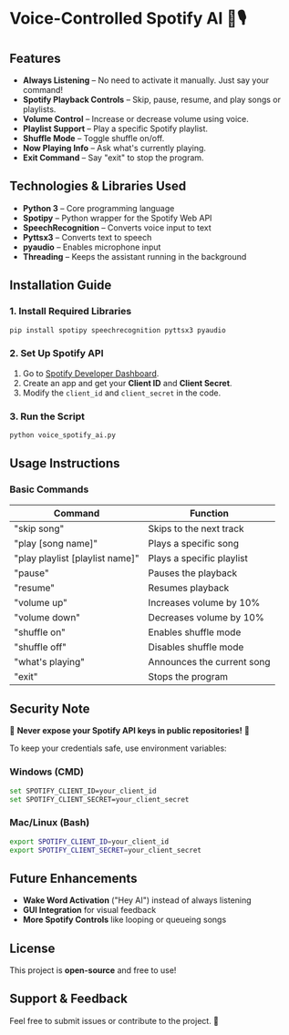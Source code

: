 # Voice-Controlled Spotify AI 🎵🎙️

## Features

- **Always Listening** – No need to activate it manually. Just say your command!
- **Spotify Playback Controls** – Skip, pause, resume, and play songs or playlists.
- **Volume Control** – Increase or decrease volume using voice.
- **Playlist Support** – Play a specific Spotify playlist.
- **Shuffle Mode** – Toggle shuffle on/off.
- **Now Playing Info** – Ask what's currently playing.
- **Exit Command** – Say "exit" to stop the program.

## Technologies & Libraries Used

- **Python 3** – Core programming language
- **Spotipy** – Python wrapper for the Spotify Web API
- **SpeechRecognition** – Converts voice input to text
- **Pyttsx3** – Converts text to speech
- **pyaudio** – Enables microphone input
- **Threading** – Keeps the assistant running in the background

## Installation Guide

### 1. Install Required Libraries
```bash
pip install spotipy speechrecognition pyttsx3 pyaudio
```

### 2. Set Up Spotify API

1. Go to [Spotify Developer Dashboard](https://developer.spotify.com/dashboard/).
2. Create an app and get your **Client ID** and **Client Secret**.
3. Modify the `client_id` and `client_secret` in the code.

### 3. Run the Script
```bash
python voice_spotify_ai.py
```

## Usage Instructions

### Basic Commands

| Command | Function |
|---------|----------|
| "skip song" | Skips to the next track |
| "play [song name]" | Plays a specific song |
| "play playlist [playlist name]" | Plays a specific playlist |
| "pause" | Pauses the playback |
| "resume" | Resumes playback |
| "volume up" | Increases volume by 10% |
| "volume down" | Decreases volume by 10% |
| "shuffle on" | Enables shuffle mode |
| "shuffle off" | Disables shuffle mode |
| "what's playing" | Announces the current song |
| "exit" | Stops the program |

## Security Note

🚨 **Never expose your Spotify API keys in public repositories!** 🚨

To keep your credentials safe, use environment variables:

### Windows (CMD)
```bash
set SPOTIFY_CLIENT_ID=your_client_id
set SPOTIFY_CLIENT_SECRET=your_client_secret
```

### Mac/Linux (Bash)
```bash
export SPOTIFY_CLIENT_ID=your_client_id
export SPOTIFY_CLIENT_SECRET=your_client_secret
```

## Future Enhancements

- **Wake Word Activation** ("Hey AI") instead of always listening
- **GUI Integration** for visual feedback
- **More Spotify Controls** like looping or queueing songs

## License

This project is **open-source** and free to use!

## Support & Feedback

Feel free to submit issues or contribute to the project. 🚀

